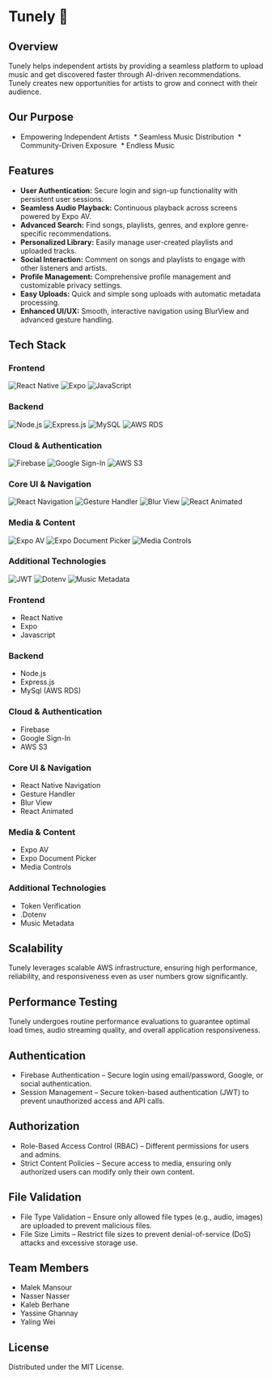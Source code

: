 # Tunely 🎵  

## Overview
Tunely helps independent artists by providing a seamless platform to upload music and get discovered faster through AI-driven recommendations. Tunely creates new opportunities for artists to grow and connect with their audience.
​
## Our Purpose
* Empowering Independent Artists ​
​* Seamless Music Distribution ​
​* Community-Driven Exposure ​
​* Endless Music ​

## Features
- **User Authentication:** Secure login and sign-up functionality with persistent user sessions.
- **Seamless Audio Playback:** Continuous playback across screens powered by Expo AV.
- **Advanced Search:** Find songs, playlists, genres, and explore genre-specific recommendations.
- **Personalized Library:** Easily manage user-created playlists and uploaded tracks.
- **Social Interaction:** Comment on songs and playlists to engage with other listeners and artists.
- **Profile Management:** Comprehensive profile management and customizable privacy settings.
- **Easy Uploads:** Quick and simple song uploads with automatic metadata processing.
- **Enhanced UI/UX:** Smooth, interactive navigation using BlurView and advanced gesture handling.

## Tech Stack
### Frontend  
![React Native](https://img.shields.io/badge/React_Native-20232A?style=flat&logo=react&logoColor=61DAFB)
![Expo](https://img.shields.io/badge/Expo-000020?style=flat&logo=expo&logoColor=white)
![JavaScript](https://img.shields.io/badge/JavaScript-F7DF1E?style=flat&logo=javascript&logoColor=black)

### Backend  
![Node.js](https://img.shields.io/badge/Node.js-339933?style=flat&logo=node.js&logoColor=white)
![Express.js](https://img.shields.io/badge/Express.js-000000?style=flat&logo=express&logoColor=white)
![MySQL](https://img.shields.io/badge/MySQL-4479A1?style=flat&logo=mysql&logoColor=white)
![AWS RDS](https://img.shields.io/badge/AWS_RDS-232F3E?style=flat&logo=amazon-aws&logoColor=white)

### Cloud & Authentication  
![Firebase](https://img.shields.io/badge/Firebase-FFCA28?style=flat&logo=firebase&logoColor=black)
![Google Sign-In](https://img.shields.io/badge/Google_Sign--In-4285F4?style=flat&logo=google&logoColor=white)
![AWS S3](https://img.shields.io/badge/AWS_S3-569A31?style=flat&logo=amazon-s3&logoColor=white)

### Core UI & Navigation  
![React Navigation](https://img.shields.io/badge/React_Navigation-61DAFB?style=flat&logo=react&logoColor=black)
![Gesture Handler](https://img.shields.io/badge/Gesture_Handler-FF6C37?style=flat&logo=swipe&logoColor=white)
![Blur View](https://img.shields.io/badge/Blur_View-6A5ACD?style=flat&logo=adobe&logoColor=white)
![React Animated](https://img.shields.io/badge/React_Animated-61DAFB?style=flat&logo=react&logoColor=black)

### Media & Content  
![Expo AV](https://img.shields.io/badge/Expo_AV-000020?style=flat&logo=expo&logoColor=white)
![Expo Document Picker](https://img.shields.io/badge/Document_Picker-000020?style=flat&logo=expo&logoColor=white)
![Media Controls](https://img.shields.io/badge/Media_Controls-000000?style=flat&logo=mediafire&logoColor=white)

### Additional Technologies  
![JWT](https://img.shields.io/badge/Token_Verification-000000?style=flat&logo=json-web-tokens&logoColor=white)
![Dotenv](https://img.shields.io/badge/Dotenv-ECD53F?style=flat&logo=dotenv&logoColor=black)
![Music Metadata](https://img.shields.io/badge/Music_Metadata-1DB954?style=flat&logo=spotify&logoColor=white)
### Frontend
* React Native
* Expo
* Javascript

### Backend
* Node.js
* Express.js
* MySql (AWS RDS)

### Cloud & Authentication
* Firebase
* Google Sign-In
* AWS S3

### Core UI & Navigation
* React Native Navigation
* Gesture Handler
* Blur View
* React Animated

### Media & Content
* Expo AV
* Expo Document Picker
* Media Controls

### Additional Technologies
* Token Verification
* .Dotenv
* Music Metadata

## Scalability
Tunely leverages scalable AWS infrastructure, ensuring high performance, reliability, and responsiveness even as user numbers grow significantly.

## Performance Testing
Tunely undergoes routine performance evaluations to guarantee optimal load times, audio streaming quality, and overall application responsiveness.

## Authentication
* Firebase Authentication – Secure login using email/password, Google, or social authentication.
* Session Management – Secure token-based authentication (JWT) to prevent unauthorized access and API calls.

## Authorization
* Role-Based Access Control (RBAC) – Different permissions for users and admins.
* Strict Content Policies – Secure access to media, ensuring only authorized users can modify only their own content.

## File Validation
* File Type Validation – Ensure only allowed file types (e.g., audio, images) are uploaded to prevent malicious files.
* File Size Limits – Restrict file sizes to prevent denial-of-service (DoS) attacks and excessive storage use.

## Team Members
* Malek Mansour
* Nasser Nasser
* Kaleb Berhane 
* Yassine Ghannay
* Yaling Wei

## License
Distributed under the MIT License.
